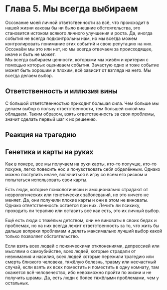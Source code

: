 # Глава 5. Мы всегда выбираем  
Осознание моей личной ответственности за всё, что происходит в нашей жизни каковы бы ни было внешние обстоятельства, это становится истоком всякого личного улучшения и роста. Да, иногда события не всегда подконтрольны нам, но мы всегда можем контролировать понимание этих событий и свою репутацию на них. Осознаём мы это или нет, но мы всегда отвечаем за происходящее, иначе и быть не может.  
Мы всегда выбираем ценности, которыми мы живём и критерии с помощью которых оцениваем события. Зачастую одно и тоже событие может быть хорошим и плохим, всё зависит от взгляда на него. Мы всегда делаем выбор.  
  
## Ответственность и иллюзия вины  
С большой ответственностью приходит большая сила. Чем больше мы делаем выбор в пользу ответственности, тем большей силой мы обладаем. Таким образом, взять ответственность за свои проблемы, значит сделать первый шаг к их решению.  
  
## Реакция на трагедию  
  
## Генетика и карты на руках  
Как в покере, все мы получаем на руки карты, кто-то получше, кто-то похуже, легко повесить нос и почувствовать себя обделённым. Однако можно поступить иначе, включиться в игру со всем его риском и попытаться использовать свои карты.  
  
Есть люди, которые психологически и эмоционально страдают от неврологических или генетических заболеваний, но это ничего не меняет. Да, они получили плохие карты и они в этом не виноваты. Однако ответственность остаётся при них. Лечить ли психику, проходить ли терапию или оставить всё как есть, это их личный выбор.  
  
Ещё есть люди с тяжёлым детством, они не виноваты в своих бедах и проблемах, но на них всегда лежит ответственность за то, что жить бы дальше вопреки проблемам и делать максимально лучший выбор какой только позволяет обстоятельство.  
  
Если взять всех людей с психическими отклонениями, депрессией или мыслями о самоубийстве, всех людей, которые страдали от невнимания и насилия, всех людей которые пережили трагедию или смерть близкого человека, тяжёлую болезнь, травму или несчастный случай, если взять их всех поместить и поместить в одну комнату, там окажется всё человечество, ибо невозможно пройти по жизни и не получить шрамы. Да, есть люди с более тяжёлыми проблемами, чем у остальных.  
  